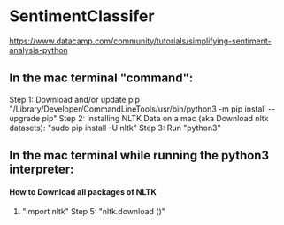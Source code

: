 # SentimentClassifer

https://www.datacamp.com/community/tutorials/simplifying-sentiment-analysis-python

## In the mac terminal "command":
Step 1: Download and/or update pip "/Library/Developer/CommandLineTools/usr/bin/python3 -m pip install --upgrade pip"
Step 2: Installing NLTK Data on a mac (aka Download nltk datasets): "sudo pip install -U nltk"
Step 3: Run "python3"
## In the mac terminal while running the python3 interpreter:
#### How to Download all packages of NLTK
1. "import nltk"
Step 5: "nltk.download ()"


